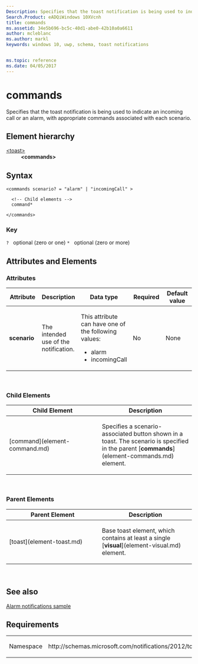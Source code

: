 ```yaml
---
Description: Specifies that the toast notification is being used to indicate an incoming call or an alarm, with appropriate commands associated with each scenario.
Search.Product: eADQiWindows 10XVcnh
title: commands
ms.assetid: 34e5b696-bc5c-40d1-abe0-42b10a0a6611
author: mcleblanc
ms.author: markl
keywords: windows 10, uwp, schema, toast notifications


ms.topic: reference
ms.date: 04/05/2017
---
```


# commands




Specifies that the toast notification is being used to indicate an incoming call or an alarm, with appropriate commands associated with each scenario.

## Element hierarchy

<dl>
<dt><a href="element-toast.md">&lt;toast&gt;</a></dt>
<dd><b>&lt;commands&gt;</b></dd>
</dl>

## Syntax

``` syntax
<commands scenario? = "alarm" | "incomingCall" >

  <!-- Child elements -->
  command*

</commands>
```

### Key

`?`   optional (zero or one)
`*`   optional (zero or more)

## Attributes and Elements


### Attributes

<table>
<colgroup>
<col width="20%" />
<col width="20%" />
<col width="20%" />
<col width="20%" />
<col width="20%" />
</colgroup>
<thead>
<tr class="header">
<th>Attribute</th>
<th>Description</th>
<th>Data type</th>
<th>Required</th>
<th>Default value</th>
</tr>
</thead>
<tbody>
<tr class="odd">
<td><strong>scenario</strong></td>
<td><p>The intended use of the notification.</p></td>
<td><p>This attribute can have one of the following values:</p>
<ul>
<li>alarm</li>
<li>incomingCall</li>
</ul></td>
<td>No</td>
<td>None</td>
</tr>
</tbody>
</table>

 

### Child Elements

<table>
<colgroup>
<col width="50%" />
<col width="50%" />
</colgroup>
<thead>
<tr class="header">
<th>Child Element</th>
<th>Description</th>
</tr>
</thead>
<tbody>
<tr class="odd">
<td>[command](element-command.md)</td>
<td><p>Specifies a scenario-associated button shown in a toast. The scenario is specified in the parent [<strong>commands</strong>](element-commands.md) element.</p></td>
</tr>
</tbody>
</table>

 

### Parent Elements

<table>
<colgroup>
<col width="50%" />
<col width="50%" />
</colgroup>
<thead>
<tr class="header">
<th>Parent Element</th>
<th>Description</th>
</tr>
</thead>
<tbody>
<tr class="odd">
<td>[toast](element-toast.md)</td>
<td><p>Base toast element, which contains at least a single [<strong>visual</strong>](element-visual.md) element.</p></td>
</tr>
</tbody>
</table>

 

## See also


[Alarm notifications sample](http://go.microsoft.com/fwlink/p/?linkid=310148)

## Requirements

<table>
<colgroup>
<col width="50%" />
<col width="50%" />
</colgroup>
<tbody>
<tr class="odd">
<td><p>Namespace</p></td>
<td><p>http://schemas.microsoft.com/notifications/2012/toast.xsd</p></td>
</tr>
</tbody>
</table>

 

 



